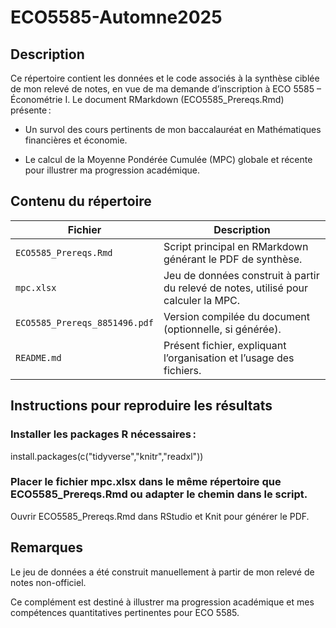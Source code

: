 # ECO5585-Automne2025

## Description

Ce répertoire contient les données et le code associés à la synthèse ciblée de mon relevé de notes, en vue de ma demande d’inscription à ECO 5585 – Économétrie I. Le document RMarkdown (ECO5585_Prereqs.Rmd) présente :

- Un survol des cours pertinents de mon baccalauréat en Mathématiques financières et économie.

- Le calcul de la Moyenne Pondérée Cumulée (MPC) globale et récente pour illustrer ma progression académique.


## Contenu du répertoire

| Fichier                        | Description                                                                         |
| ------------------------------ | ----------------------------------------------------------------------------------- |
| `ECO5585_Prereqs.Rmd`          | Script principal en RMarkdown générant le PDF de synthèse.                          |
| `mpc.xlsx`                     | Jeu de données construit à partir du relevé de notes, utilisé pour calculer la MPC. |
| `ECO5585_Prereqs_8851496.pdf`  | Version compilée du document (optionnelle, si générée).                             |
| `README.md`                    | Présent fichier, expliquant l’organisation et l’usage des fichiers.                 |


## Instructions pour reproduire les résultats

### Installer les packages R nécessaires :

install.packages(c("tidyverse","knitr","readxl"))


### Placer le fichier mpc.xlsx dans le même répertoire que ECO5585_Prereqs.Rmd ou adapter le chemin dans le script.

Ouvrir ECO5585_Prereqs.Rmd dans RStudio et Knit pour générer le PDF.

## Remarques

Le jeu de données a été construit manuellement à partir de mon relevé de notes non-officiel.

Ce complément est destiné à illustrer ma progression académique et mes compétences quantitatives pertinentes pour ECO 5585.
